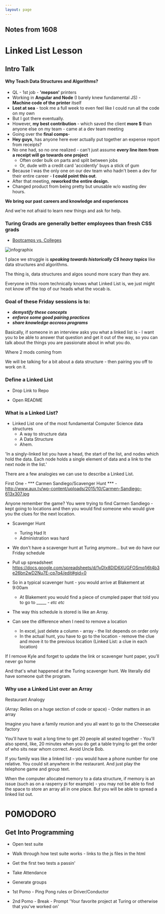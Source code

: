 ```yaml
---
layout: page
---
```


## Notes from 1608

# Linked List Lesson

## Intro Talk

#### Why Teach Data Structures and Algorithms?

- QL - 1st job - **'mepson'** printers
- Working in **Angular and Node** (I barely knew fundamental JS) - **Machine code of the printer** itself
- **Lost at sea** - took me a full week to even feel like I could run all the code on my own
- But I got there eventually.
- However, **my best contribution** - which saved the client **more $** than anyone else on my team - came at a dev team meeting
- Going over the **final comps**-
- **Hey guys**, has anyone here ever actually put together an expense report from receipts?
- No one had, so no one realized - can't just assume **every line item from a receipt will go towards one project**
  - Often order bulk on parts and split between jobs
  - Or, dude with a credit card 'accidently' buys a stick of gum
- Because I was the only one on our dev team who hadn't been a dev for their entire career - **I could point this out**.
- After that meeting, **reworked the entire design.**
- Changed product from being pretty but unusable w/o wasting dev hours.

**We bring our past careers and knowledge and experiences**

And we're not afraid to learn new things and ask for help.

### Turing Grads are generally better employees than fresh CSS grads

* [Bootcamps vs. Colleges](http://blog.triplebyte.com/bootcamps-vs-college)

![infographix](https://phaven-prod.s3.amazonaws.com/files/image_part/asset/1709724/PoC045fg7lhIi7YSN8yYstYK3N4/medium_Screenshot_2016-05-19_12.22.19.png)

1 place we struggle is ***speaking towards historically CS heavy topics*** like data structures and algorithms. 

The thing is, data structures and algos sound more scary than they are.

Everyone in this room technically knows what Linked List is, we just might not know off the top of our heads what the vocab is.

### Goal of these Friday sessions is to:

- ***demystify these concepts***
- ***enforce some good pairing practices***
- ***share knowledge accross programs***

Basically, if someone in an interview asks you what a linked list is - I want you to be able to answer that question and get it out of the way, so you can talk about the things you are passionate about in what you do. 

Where 2 mods coming from

We will be talking for a bit about a data structure - then pairing you off to work on it.

### Define a Linked List

- Drop Link to Repo

- Open README

### What is a Linked List?

- Linked List one of the most fundamental Computer Science data structures
  - A way to structure data
  - A Data Structure
  - Ahem.

'In a singly-linked list you have a head, the start of the list, and nodes which hold the data. Each node holds a single element of data and a link to the next node in the list.'

There are a few analogies we can use to describe a Linked List.

First One - *** Carmen Sandiego/Scavenger Hunt *** - http://www.aux.tv/wp-content/uploads/2015/10/Carmen-Sandiego-613x307.jpg

Anyone remember the game? You were trying to find Carmen Sandiego - kept going to locations and then you would find someone who would give you the clues for the next location.

- Scavenger Hunt
  - Turing Had It
  - Administration was hard 
- We don't have a scavenger hunt at Turing anymore... but we do have our Friday schedule
- Pull up spreadsheet https://docs.google.com/spreadsheets/d/1yDIx8DlD6XUGFOSmq1j6t4b3e26bn2wD2Nu7E-cp7q4/edit#gid=0

- So in a typical scavenger hunt - you would arrive at Blakement at 9:00am
  - At Blakement you would find a piece of crumpled paper that told you to go to _____ - _etc etc_

- The way this schedule is stored is like an Array. 

- Can see the difference when I need to remove a location
    - In excel, just delete a column - array - the list depends on order only
    - In the actual hunt, you have to go to the location - remove the clue and move it to the previous location (Linked List: a clue in each location)
    
If I remove Kyle and forget to update the link or scavenger hunt paper, you'll never go home

And that's what happened at the Turing scavenger hunt. We literally did have someone quit the program.
    
### Why use a Linked List over an Array

Restaurant Analogy

(Array: Relies on a huge section of code or space) - Order matters in an array

Imagine you have a family reunion and you all want to go to the Cheesecake factory

You'll have to wait a long time to get 20 people all seated together - You'll also spend, like, 20 minutes when you do get a table trying to get the order of who sits near whom correct. Avoid Uncle Bob.

If you family was like a linked list - you would have a phone number for one relative. You could sit anywhere in the restaurant. And just play the telephone game and group text. 

When the computer allocated memory to a data structure, if memory is an issue (such as on a rasperry pi for example) - you may not be able to find the space to store an array all in one place. But you will be able to spread a linked list out.

# P0MODORO

## Get Into Programming

- Open test suite 

- Walk through how test suite works - links to the js files in the html
  
- Get the first two tests a passin'

- Take Attendance
  
- Generate groups

- 1st Pomo - Ping Pong rules or Driver/Conductor

- 2nd Pomo - Break - Prompt 'Your favorite project at Turing or otherwise that you've worked on'